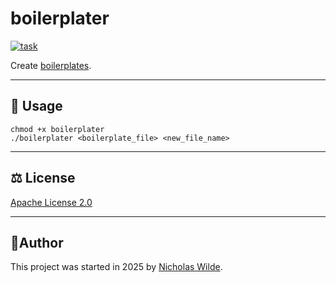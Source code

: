 # boilerplater
[![task](https://img.shields.io/badge/Task-Enabled-brightgreen?style=for-the-badge&logo=task&logoColor=white)](https://taskfile.dev/#/)

Create [boilerplates][2].

---

## :pencil: Usage

```shell
chmod +x boilerplater
./boilerplater <boilerplate_file> <new_file_name>
```

---

## :balance_scale: License

​[​Apache License 2.0](./LICENSE)

---

## :pencil:​ Author

​This project was started in 2025 by [Nicholas Wilde][1].

[1]: <https://github.com/nicholaswilde/>
[2]: <https://en.wikipedia.org/wiki/Boilerplate_code>
